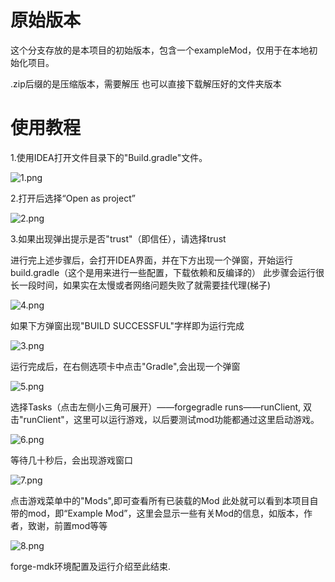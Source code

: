 # 原始版本
这个分支存放的是本项目的初始版本，包含一个exampleMod，仅用于在本地初始化项目。

.zip后缀的是压缩版本，需要解压
也可以直接下载解压好的文件夹版本

# 使用教程
1.使用IDEA打开文件目录下的"Build.gradle"文件。

![1.png](README文件中的图片/1.png)

2.打开后选择“Open as project”

![2.png](README文件中的图片/2.png)

3.如果出现弹出提示是否"trust"（即信任），请选择trust

进行完上述步骤后，会打开IDEA界面，并在下方出现一个弹窗，开始运行build.gradle（这个是用来进行一些配置，下载依赖和反编译的）
此步骤会运行很长一段时间，如果实在太慢或者网络问题失败了就需要挂代理(梯子)

![4.png](README文件中的图片/4.png)

如果下方弹窗出现"BUILD SUCCESSFUL"字样即为运行完成

![3.png](README文件中的图片/3.png)


运行完成后，在右侧选项卡中点击"Gradle",会出现一个弹窗

![5.png](README文件中的图片/5.png)

选择Tasks（点击左侧小三角可展开）——forgegradle runs——runClient, 双击"runClient"，这里可以运行游戏，以后要测试mod功能都通过这里启动游戏。

![6.png](README文件中的图片/6.png)

等待几十秒后，会出现游戏窗口

![7.png](README文件中的图片/7.png)

点击游戏菜单中的"Mods",即可查看所有已装载的Mod
此处就可以看到本项目自带的mod，即“Example Mod”，这里会显示一些有关Mod的信息，如版本，作者，致谢，前置mod等等

![8.png](README文件中的图片/8.png)

forge-mdk环境配置及运行介绍至此结束.
